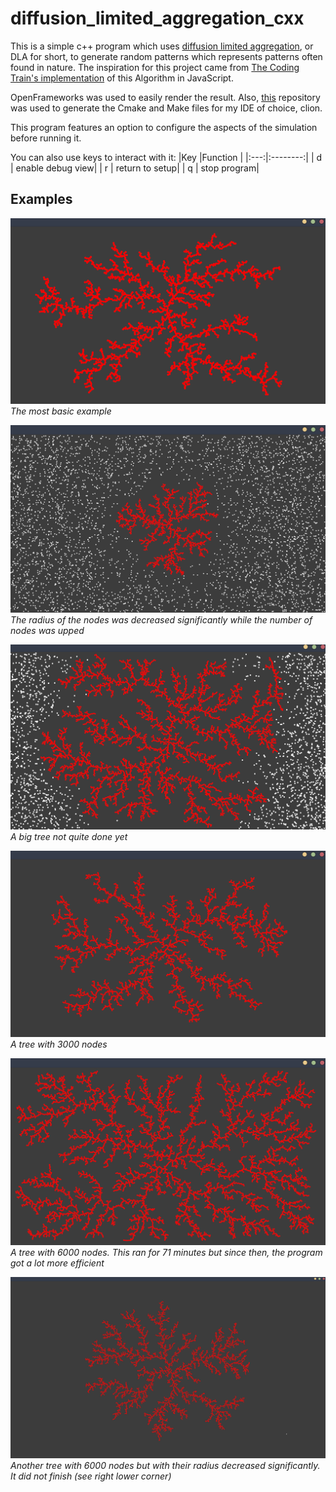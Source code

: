 # diffusion_limited_aggregation_cxx

This is a simple c++ program which uses [diffusion limited aggregation](https://en.wikipedia.org/wiki/Diffusion-limited_aggregation), or DLA for short, to generate random patterns which represents patterns often found in nature.
The inspiration for this project came from [The Coding Train's implementation](https://www.youtube.com/watch?v=Cl_Gjj80gPE) of this Algorithm in JavaScript.

OpenFrameworks was used to easily render the result. Also, [this](https://github.com/ika-musuko/openFrameworks-clion) repository was used to generate the Cmake and Make files for my IDE of choice, clion.

This program features an option to configure the aspects of the simulation before running it.

You can also use keys to interact with it:
|Key  |Function |
|:---:|:--------:|
| d | enable debug view|
| r | return to setup|
| q | stop program|

## Examples
![example1]
*The most basic example*

![example2]
*The radius of the nodes was decreased significantly while the number of nodes was upped*

![example3]
*A big tree not quite done yet*

![example4]
*A tree with 3000 nodes*

![example5]
*A tree with 6000 nodes. This ran for 71 minutes but since then, the program got a lot more efficient*

![example6]
*Another tree with 6000 nodes but with their radius decreased significantly. It did not finish (see right lower corner)*



[example1]:https://github.com/Benimautner/diffusion_limited_aggregation_cxx/raw/master/media/example1.png
[example2]:https://github.com/Benimautner/diffusion_limited_aggregation_cxx/raw/master/media/example2.png
[example3]:https://github.com/Benimautner/diffusion_limited_aggregation_cxx/raw/master/media/example3.png
[example4]:https://github.com/Benimautner/diffusion_limited_aggregation_cxx/raw/master/media/example4_n3000.png
[example5]:https://github.com/Benimautner/diffusion_limited_aggregation_cxx/raw/master/media/example5_n6000_4-29721e6.png
[example6]:https://github.com/Benimautner/diffusion_limited_aggregation_cxx/raw/master/media/example6_n6000.png

